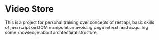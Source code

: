 # Video Store
This is a project for personal training over concepts of rest api, basic skills of javascript on DOM manipulation avoiding page refresh and acquiring some knowledge about archtectural structure.
